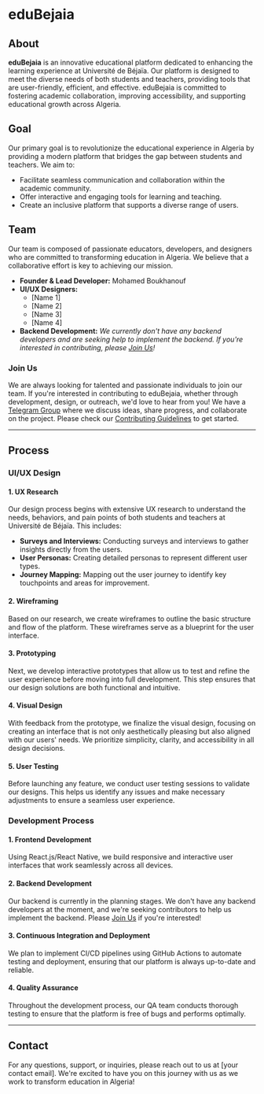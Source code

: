 # eduBejaia

## About
**eduBejaia** is an innovative educational platform dedicated to enhancing the learning experience at Université de Béjaïa. Our platform is designed to meet the diverse needs of both students and teachers, providing tools that are user-friendly, efficient, and effective. eduBejaia is committed to fostering academic collaboration, improving accessibility, and supporting educational growth across Algeria.

## Goal
Our primary goal is to revolutionize the educational experience in Algeria by providing a modern platform that bridges the gap between students and teachers. We aim to:
- Facilitate seamless communication and collaboration within the academic community.
- Offer interactive and engaging tools for learning and teaching.
- Create an inclusive platform that supports a diverse range of users.

## Team
Our team is composed of passionate educators, developers, and designers who are committed to transforming education in Algeria. We believe that a collaborative effort is key to achieving our mission.

- **Founder & Lead Developer:** Mohamed Boukhanouf
- **UI/UX Designers:**
  - [Name 1]
  - [Name 2]
  - [Name 3]
  - [Name 4]
- **Backend Development:** _We currently don't have any backend developers and are seeking help to implement the backend. If you're interested in contributing, please [Join Us](#join-us)!_

### Join Us
We are always looking for talented and passionate individuals to join our team. If you're interested in contributing to eduBejaia, whether through development, design, or outreach, we'd love to hear from you! We have a [Telegram Group](https://t.me/YourGroupLink) where we discuss ideas, share progress, and collaborate on the project. Please check our [Contributing Guidelines](CONTRIBUTING.md) to get started.

---

## Process

### UI/UX Design

#### 1. UX Research
Our design process begins with extensive UX research to understand the needs, behaviors, and pain points of both students and teachers at Université de Béjaïa. This includes:
- **Surveys and Interviews:** Conducting surveys and interviews to gather insights directly from the users.
- **User Personas:** Creating detailed personas to represent different user types.
- **Journey Mapping:** Mapping out the user journey to identify key touchpoints and areas for improvement.

#### 2. Wireframing
Based on our research, we create wireframes to outline the basic structure and flow of the platform. These wireframes serve as a blueprint for the user interface.

#### 3. Prototyping
Next, we develop interactive prototypes that allow us to test and refine the user experience before moving into full development. This step ensures that our design solutions are both functional and intuitive.

#### 4. Visual Design
With feedback from the prototype, we finalize the visual design, focusing on creating an interface that is not only aesthetically pleasing but also aligned with our users' needs. We prioritize simplicity, clarity, and accessibility in all design decisions.

#### 5. User Testing
Before launching any feature, we conduct user testing sessions to validate our designs. This helps us identify any issues and make necessary adjustments to ensure a seamless user experience.

### Development Process

#### 1. Frontend Development
Using React.js/React Native, we build responsive and interactive user interfaces that work seamlessly across all devices.

#### 2. Backend Development
Our backend is currently in the planning stages. We don't have any backend developers at the moment, and we're seeking contributors to help us implement the backend. Please [Join Us](#join-us) if you're interested!

#### 3. Continuous Integration and Deployment
We plan to implement CI/CD pipelines using GitHub Actions to automate testing and deployment, ensuring that our platform is always up-to-date and reliable.

#### 4. Quality Assurance
Throughout the development process, our QA team conducts thorough testing to ensure that the platform is free of bugs and performs optimally.

---

## Contact
For any questions, support, or inquiries, please reach out to us at [your contact email]. We're excited to have you on this journey with us as we work to transform education in Algeria!
